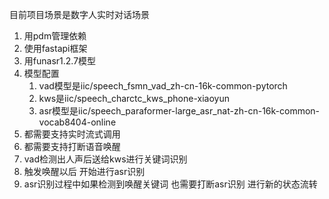 目前项目场景是数字人实时对话场景
1. 用pdm管理依赖
2. 使用fastapi框架
3. 用funasr1.2.7模型
4. 模型配置
    1. vad模型是iic/speech_fsmn_vad_zh-cn-16k-common-pytorch
    2. kws是iic/speech_charctc_kws_phone-xiaoyun
    3. asr模型是iic/speech_paraformer-large_asr_nat-zh-cn-16k-common-vocab8404-online
5. 都需要支持实时流式调用
6. 都需要支持打断语音唤醒
7. vad检测出人声后送给kws进行关键词识别
8. 触发唤醒以后 开始进行asr识别
9. asr识别过程中如果检测到唤醒关键词 也需要打断asr识别 进行新的状态流转 
